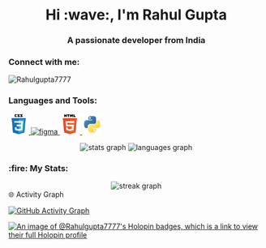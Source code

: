 <h1 align="center">Hi :wave:, I'm Rahul Gupta</h1>
<h3 align="center">A passionate developer from India</h3>

<h3 align="left">Connect with me:</h3>
<p align="left">
</p>
<p align="left"> 
  <img src="https://komarev.com/ghpvc/?username=Rahulgupta7777&label=Profile%20views&color=0e75b6&style=flat" alt="Rahulgupta7777" /> 
</p>

<h3 align="left">Languages and Tools:</h3>
<p align="left"> 
  <a href="https://www.w3schools.com/css/" target="_blank" rel="noreferrer"> 
    <img src="https://raw.githubusercontent.com/devicons/devicon/master/icons/css3/css3-original-wordmark.svg" alt="css3" width="40" height="40"/> 
  </a> 
  <a href="https://www.figma.com/" target="_blank" rel="noreferrer"> 
    <img src="https://www.vectorlogo.zone/logos/figma/figma-icon.svg" alt="figma" width="40" height="40"/> 
  </a> 
  <a href="https://www.w3.org/html/" target="_blank" rel="noreferrer"> 
    <img src="https://raw.githubusercontent.com/devicons/devicon/master/icons/html5/html5-original-wordmark.svg" alt="html5" width="40" height="40"/> 
  </a> 
  <a href="https://www.python.org" target="_blank" rel="noreferrer"> 
    <img src="https://raw.githubusercontent.com/devicons/devicon/master/icons/python/python-original.svg" alt="python" width="40" height="40"/> 
  </a> 
</p>

<div align="center">
  <img src="https://github-readme-stats.vercel.app/api?username=Rahulgupta7777&show_icons=true&include_all_commits=true&count_private=true&theme=dracula&hide_border=true" height="150" alt="stats graph" />
  <img src="https://github-readme-stats.vercel.app/api/top-langs?username=Rahulgupta7777&layout=compact&theme=dracula&hide_border=true" height="150" alt="languages graph" />
</div>

<h3 align="left">:fire: My Stats:</h3>
<div align="center">
  <img src="https://streak-stats.demolab.com?user=Rahulgupta7777&locale=en&mode=daily&theme=dark&hide_border=false&border_radius=5" height="220" alt="streak graph" />
</div>
🌐 Activity Graph  

[![GitHub Activity Graph](https://github-readme-activity-graph.vercel.app/graph?username=Rahulgupta7777&bg_color=0d1117&color=53f547&line=65f207&point=2c42ed&area=true&hide_border=true)](https://github.com/Rahulgupta7777github-readme-activity-graph)

[![An image of @Rahulgupta7777's Holopin badges, which is a link to view their full Holopin profile](https://holopin.me/Rahulgupta7777)](https://www.holopin.io/@Rahulgupta7777)


<!---
Rahulgupta7777/Rahulgupta7777 is a ✨ special ✨ repository because its `README.md` (this file) appears on your GitHub profile.
You can click the Preview link to take a look at your changes.
--->
